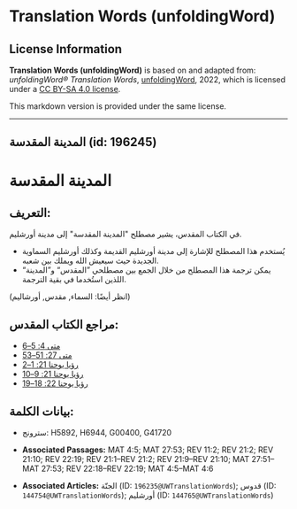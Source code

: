 # Translation Words (unfoldingWord)

## License Information

**Translation Words (unfoldingWord)** is based on and adapted from: _unfoldingWord® Translation Words_, [unfoldingWord](https://unfoldingword.org/utw), 2022, which is licensed under a [CC BY-SA 4.0 license](https://creativecommons.org/licenses/by-sa/4.0/legalcode.en).

This markdown version is provided under the same license.



--------------------------------

## المدينة المقدسة (id: 196245)

المدينة المقدسة
===============

التعريف:
--------

في الكتاب المقدس، يشير مصطلح "المدينة المقدسة" إلى مدينة أورشليم.

* يُستخدم هذا المصطلح للإشارة إلى مدينة أورشليم القديمة وكذلك أورشليم السماوية الجديدة حيث سيعيش الله ويملك بين شعبه.
* يمكن ترجمة هذا المصطلح من خلال الجمع بين مصطلحي ”المقدس“ و”المدينة“ اللذين استُخدما في بقية الترجمة.

(انظر أيضًا: السماء, مقدس, أورشاليم)

مراجع الكتاب المقدس:
--------------------

* [متى 4: 5–6](https://ref.ly/Matt4:5-Matt4:6)
* [متى 27: 51–53](https://ref.ly/Matt27:51-Matt27:53)
* [رؤيا يوحنا 21: 1–2](https://ref.ly/Rev21:1-Rev21:2)
* [رؤيا يوحنا 21: 9–10](https://ref.ly/Rev21:9-Rev21:10)
* [رؤيا يوحنا 22: 18–19](https://ref.ly/Rev22:18-Rev22:19)

بيانات الكلمة:
--------------

* سترونج: H5892, H6944, G00400, G41720

* **Associated Passages:** MAT 4:5; MAT 27:53; REV 11:2; REV 21:2; REV 21:10; REV 22:19; REV 21:1–REV 21:2; REV 21:9–REV 21:10; MAT 27:51–MAT 27:53; REV 22:18–REV 22:19; MAT 4:5–MAT 4:6
* **Associated Articles:** الجنّة (ID: `196235@UWTranslationWords`); قدوس (ID: `144754@UWTranslationWords`); أورشليم (ID: `144765@UWTranslationWords`)

